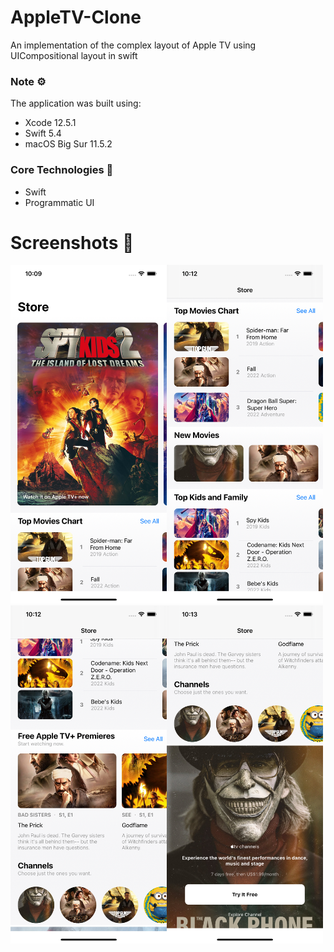 # AppleTV-Clone
An implementation of the complex layout of Apple TV using UICompositional layout in swift

### Note ⚙️
The application was built using: 
* Xcode 12.5.1
* Swift 5.4
* macOS Big Sur 11.5.2

### Core Technologies 📲
* Swift
* Programmatic UI

# Screenshots 📸
<img align='left' src="Assets.xcassets/one.imageset/one.png"  width="250"/>
<img src="Assets.xcassets/two.imageset/two.png"  width="250"/>


<img align='left' src="Assets.xcassets/three.imageset/three.png"  width="250">
<img src="Assets.xcassets/four.imageset/four.png"  width="250">
